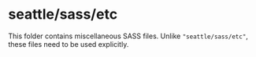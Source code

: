 # seattle/sass/etc

This folder contains miscellaneous SASS files. Unlike `"seattle/sass/etc"`, these files
need to be used explicitly.
